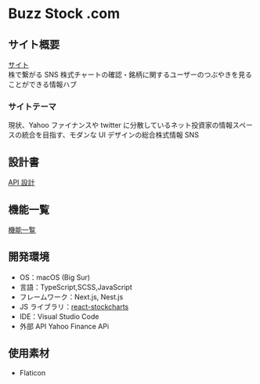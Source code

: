 # Buzz Stock .com

## サイト概要

[サイト](https://buzz-stock.com/)<br>
株で繋がる SNS
株式チャートの確認・銘柄に関するユーザーのつぶやきを見ることができる情報ハブ

### サイトテーマ

現状、Yahoo ファイナンスや twitter に分散しているネット投資家の情報スペースの統合を目指す、モダンな UI デザインの総合株式情報 SNS

## 設計書

[API 設計](https://docs.google.com/spreadsheets/d/1nVxSBZcZD90IaEu8aTSGJ7LG71RndOzKpVPTrfhpWCo/edit)

## 機能一覧

[機能一覧](https://docs.google.com/spreadsheets/d/1CKBFeNrOqsrLOffS6QvcRCTWcm7kYWbaGxoShlwGPnY/edit#gid=0)

## 開発環境

- OS：macOS (Big Sur)
- 言語：TypeScript,SCSS,JavaScript
- フレームワーク：Next.js, Nest.js
- JS ライブラリ：[react-stockcharts](https://github.com/rrag/react-stockcharts)
- IDE：Visual Studio Code
- 外部 API Yahoo Finance APi

## 使用素材

- Flaticon

